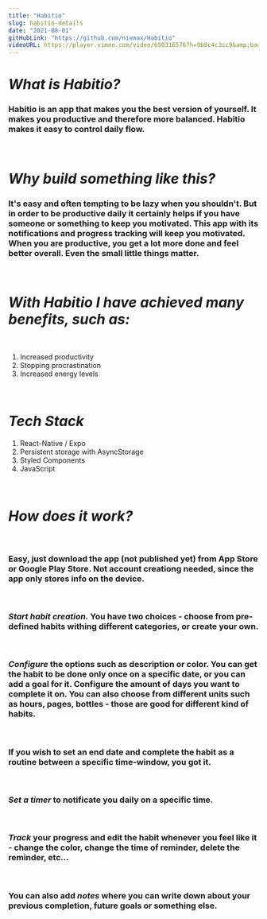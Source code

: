 ```yaml
---
title: "Habitio"
slug: habitio-details
date: "2021-08-01"
gitHubLink: "https://github.com/niemax/Habitio"
videoURL: https://player.vimeo.com/video/650316576?h=9b8c4c3cc9&amp;badge=0&amp;autopause=0&amp;player_id=0&amp;app_id=58479
---
```


# **_What is Habitio?_**

### Habitio is an app that makes you the best version of yourself. It makes you productive and therefore more balanced. Habitio makes it easy to control daily flow.

<br>

# **_Why build something like this?_**

### It's easy and often tempting to be lazy when you shouldn't. But in order to be productive daily it certainly helps if you have someone or something to keep you motivated. This app with its notifications and progress tracking will keep you motivated. When you are productive, you get a lot more done and feel better overall. Even the small little things matter.

<br>

# **_With Habitio I have achieved many benefits, such as:_**

<br>

1. Increased productivity
2. Stopping procrastination
3. Increased energy levels

</ul>

<br>

# **_Tech Stack_**

1. React-Native / Expo
2. Persistent storage with AsyncStorage
3. Styled Components
4. JavaScript

<br>

# **_How does it work?_**

<br>

### <strong>Easy</strong>, just download the app (not published yet) from App Store or Google Play Store. Not account creationg needed, since the app only stores info on the device.

<br>

### **_Start habit creation._** You have two choices - choose from pre-defined habits withing different categories, or create your own.

<br>

### **_Configure_** the options such as description or color. You can get the habit to be done only once on a specific date, or you can add a goal for it. Configure the amount of days you want to complete it on. You can also choose from different units such as hours, pages, bottles - those are good for different kind of habits.

<br>

### If you wish to set an end date and complete the habit as a routine between a specific time-window, you got it.

<br>

### **_Set a timer_** to notificate you daily on a specific time.

<br>

### **_Track_** your progress and edit the habit whenever you feel like it - change the color, change the time of reminder, delete the reminder, etc...

<br>

### You can also add **_notes_** where you can write down about your previous completion, future goals or something else.
